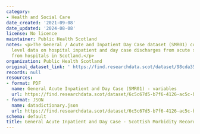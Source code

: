 ```yaml
---
category:
- Health and Social Care
date_created: '2021-09-08'
date_updated: '2024-08-08'
license: No licence
maintainer: Public Health Scotland
notes: <p>The General / Acute and Inpatient Day Case dataset (SMR01) collects episode
  level data on hospital inpatient and day case discharges from acute specialities
  from hospitals in Scotland.</p>
organization: Public Health Scotland
original_dataset_link: ' https://find.researchdata.scot/dataset/98cda353-0011-45b2-80ca-4ed24cd084bf'
records: null
resources:
- format: PDF
  name: General Acute Inpatient and Day Case (SMR01) - variables
  url: https://find.researchdata.scot/dataset/6c5c67d5-b7f6-4126-ac5c-be2bf45eb1cc/resource/cdf30595-2d58-4617-9192-745ebd860dcf/download/general-acute-inpatient-and-day-case-scottish-morbidity-record-smr01-variables.pdf
- format: JSON
  name: datadictionary.json
  url: https://find.researchdata.scot/dataset/6c5c67d5-b7f6-4126-ac5c-be2bf45eb1cc/resource/98cda353-0011-45b2-80ca-4ed24cd084bf/download/datadictionary.json
schema: default
title: General Acute Inpatient and Day Case - Scottish Morbidity Record (SMR01)
---
```


